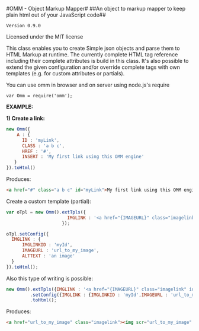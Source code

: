 #OMM - Object Markup Mapper#
##An object to markup mapper to keep plain html out of your JavaScript code##

``Version 0.9.0``

Licensed under the MIT license

This class enables you to create Simple json objects and parse them to HTML Markup at runtime.
The currently complete HTML tag reference including their complete attributes is build in this class.
It's also possible to extend the given configuration and/or override complete tags with own templates (e.g. for custom attributes or partials).

You can use omm in browser and on server using node.js's require

    var Omm = require('omm');


**EXAMPLE:**

**1) Create a link:**
```js
new Omm({
    A : {
      ID : 'myLink',
      CLASS : 'a b c',
      HREF : '#',
      INSERT : 'My first link using this OMM engine'
   }
}).toHtml()
```

Produces:

```html
<a href="#" class="a b c" id="myLink">My first link using this OMM engine</a>
```

Create a custom template (partial):

```js
var oTpl = new Omm().extTpls({
                       IMGLINK : '<a href="{IMAGEURL}" class="imagelink" id="{IMGLINKID}"><img scr="{IMAGEURL}" alt="{ALTTEXT}"/></a>'
                     });

oTpl.setConfig({
  IMGLINK : {
      IMGLINKID : 'myId',
      IMAGEURL : 'url_to_my_image',
      ALTTEXT : 'an image'
  }
}).toHtml();

```

Also this type of writing is possible:

```js
new Omm().extTpls({IMGLINK : '<a href="{IMAGEURL}" class="imagelink" id="{IMGLINK}"><img scr="{IMAGEURL}" alt="{ALTTEXT}"/></a>'})
         .setConfig({IMGLINK : {IMGLINKID : 'myId',IMAGEURL : 'url_to_my_image',ALTTEXT : 'an image'}})
         .toHtml();
```

Produces:

```html
<a href="url_to_my_image" class="imagelink"><img scr="url_to_my_image" alt="an image"/></a>
```
